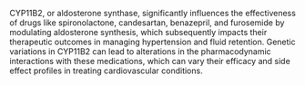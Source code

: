 CYP11B2, or aldosterone synthase, significantly influences the effectiveness of drugs like spironolactone, candesartan, benazepril, and furosemide by modulating aldosterone synthesis, which subsequently impacts their therapeutic outcomes in managing hypertension and fluid retention. Genetic variations in CYP11B2 can lead to alterations in the pharmacodynamic interactions with these medications, which can vary their efficacy and side effect profiles in treating cardiovascular conditions.